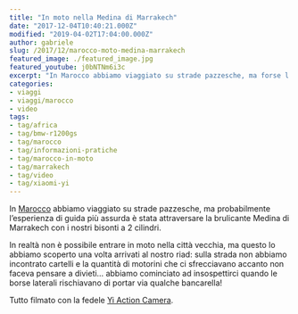 ```yaml
---
title: "In moto nella Medina di Marrakech"
date: "2017-12-04T10:40:21.000Z"
modified: "2019-04-02T17:04:00.000Z"
author: gabriele
slug: /2017/12/marocco-moto-medina-marrakech
featured_image: ./featured_image.jpg
featured_youtube: j0bNTNm6i3c
excerpt: "In Marocco abbiamo viaggiato su strade pazzesche, ma forse l'esperienza di guida più assurda è stata attraversare la brulicante Medina di Marrakech con i nostri bisonti a 2 cilindri"
categories:
- viaggi
- viaggi/marocco
- video
tags:
- tag/africa
- tag/bmw-r1200gs
- tag/marocco
- tag/informazioni-pratiche
- tag/marocco-in-moto
- tag/marrakech
- tag/video
- tag/xiaomi-yi
---
```

In [Marocco](/categoria/viaggi/marocco/) abbiamo viaggiato su strade pazzesche, ma probabilmente l’esperienza di guida più assurda è stata attraversare la brulicante Medina di Marrakech con i nostri bisonti a 2 cilindri.

In realtà non è possibile entrare in moto nella città vecchia, ma questo lo abbiamo scoperto una volta arrivati al nostro riad: sulla strada non abbiamo incontrato cartelli e la quantità di motorini che ci sfrecciavano accanto non faceva pensare a divieti… abbiamo cominciato ad insospettirci quando le borse laterali rischiavano di portar via qualche bancarella!

Tutto filmato con la fedele [Yi Action Camera](http://amzn.to/2kkzIfG).
